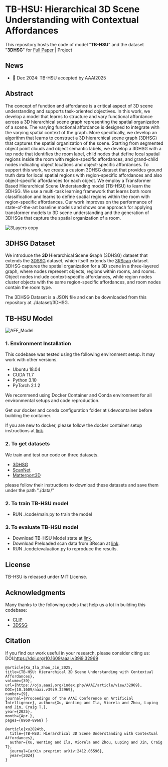 # TB-HSU: Hierarchical 3D Scene Understanding with Contextual Affordances 
This repository hosts the code of model "**TB-HSU**" and the dataset "**3DHSG**" for [Full Paper](https://arxiv.org/abs/2412.05596) | Project



## News
* 🎉 Dec 2024: TB-HSU accepted by AAAI2025

## Abstract
The concept of function and affordance is a critical aspect of 3D scene understanding and supports task-oriented objectives. In this work, we develop a model that learns to structure and vary functional affordance across a 3D hierarchical scene graph representing the spatial organization of a scene. The varying functional affordance is designed to integrate with the varying spatial context of the graph. More specifically, we develop an algorithm that learns to construct a 3D hierarchical scene graph (3DHSG) that captures the spatial organization of the scene. Starting from segmented object point clouds and object semantic labels, we develop a 3DHSG with a top node that identifies the room label, child nodes that define local spatial regions inside the room with region-specific affordances, and grand-child nodes indicating object locations and object-specific affordances. To support this work, we create a custom 3DHSG dataset that provides ground truth data for local spatial regions with region-specific affordances and also object-specific affordances for each object. We employ a Transformer Based Hierarchical Scene Understanding model (TB-HSU) to learn the 3DHSG. We use a multi-task learning framework that learns both room classification and learns to define spatial regions within the room with region-specific affordances. Our work improves on the performance of state-of-the-art baseline models and shows one approach for applying transformer models to 3D scene understanding and the generation of 3DHSGs that capture the spatial organization of a room.

![3Layers copy](https://github.com/user-attachments/assets/8e79a7d3-3d19-49fe-a36d-cbc2aa9d5275)

## 3DHSG Dataset
We introduce the **3D** **H**ierarchical **S**cene **G**raph (3DHSG) dataset that extends the [3DSSG](https://github.com/ShunChengWu/3DSSG) dataset, which itself extends the [3RScan](https://github.com/WaldJohannaU/3RScan) dataset. 3DHSG captures the spatial organization for a 3D scene in a three-layered graph, where nodes represent objects, regions within rooms, and rooms. Object nodes include context-specific affordances, while region nodes cluster objects with the same region-specific affordances, and room nodes contain the room type.

The 3DHSG Dataset is a JSON file and can be downloaded from this repository at ./dataset/3DHSG.

## TB-HSU Model
![AFF_Model](https://github.com/user-attachments/assets/46702156-d3fb-403f-84e9-cab73639dd72)

### 1. Environment Installation
This codebase was tested using the following environment setup. It may work with other versions.
* Ubuntu 18.04
* CUDA 11.7
* Python 3.10
* PyTorch 2.1.2
  
We recommend using Docker Container and Conda environment for all environmental setups and code reproduction.

Get our docker and conda configuration folder at /.devcontainer before building the container.

If you are new to docker, please follow the docker container setup instructions at [link](https://github.com/WentingXu3o3/DockerContainer_NvidiaGPU_Installed).
### 2. To get datasets
We train and test our code on three datasets. 
* [3DHSG](https://github.com/WentingXu3o3/TB-HSU/tree/main/dataset/3DHSG)
* [ScanNet](https://github.com/ScanNet/ScanNet)
* [Matterport3D](https://github.com/niessner/Matterport)

please follow their instructions to download these datasets and save them under the path "./data/"

### 2. To train TB-HSU model
* RUN ./code/main.py to train the model
### 3. To evaluate TB-HSU model
* Download TB-HSU Model state at [link](https://drive.google.com/drive/folders/1i8auRQqfT7Y85n5mqdkwxAsmRZ26oVIk?usp=drive_link).
* Download Preloaded scan data from 3Rscan at [link](https://drive.google.com/drive/folders/1MzmptNheGa7ToPhMfAGjw4B4hMoAhU5t?usp=drive_link).
* RUN ./code/evaluation.py to reproduce the results.
## License
TB-HSU is released under MIT License.
## Acknowledgments
Many thanks to the following codes that help us a lot in building this codebase:
* [CLIP](https://github.com/openai/CLIP)
* [3DSSG](https://github.com/ShunChengWu/3DSSG)

## Citation
If you find our work useful in your research, please consider citing us:
DOI:https://doi.org/10.1609/aaai.v39i9.32969
```
@article{Xu_Ila_Zhou_Jin_2025,
title={TB-HSU: Hierarchical 3D Scene Understanding with Contextual Affordances},
volume={39},
url={https://ojs.aaai.org/index.php/AAAI/article/view/32969},
DOI={10.1609/aaai.v39i9.32969},
number={9},
journal={Proceedings of the AAAI Conference on Artificial Intelligence}, author={Xu, Wenting and Ila, Viorela and Zhou, Luping and Jin, Craig T.},
year={2025},
month={Apr.},
pages={8960-8968} }

@article{xu2024tb,
  title={TB-HSU: Hierarchical 3D Scene Understanding with Contextual Affordances},
  author={Xu, Wenting and Ila, Viorela and Zhou, Luping and Jin, Craig T},
  journal={arXiv preprint arXiv:2412.05596},
  year={2024}
}
```
